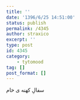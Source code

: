 ```yaml
---
title: ''
date: '1396/6/25 14:51:00'
status: publish
permalink: /4345
author: straxico
excerpt: ''
type: post
id: 4345
category:
    - tytomood
tag: []
post_format: []
---
```

سفالِ کهنه ی خام